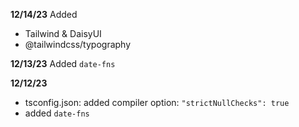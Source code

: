 **12/14/23**
Added 
- Tailwind & DaisyUI
- @tailwindcss/typography


**12/13/23**
Added `date-fns`

**12/12/23**
- tsconfig.json: added compiler option: `"strictNullChecks": true`
- added `date-fns`
